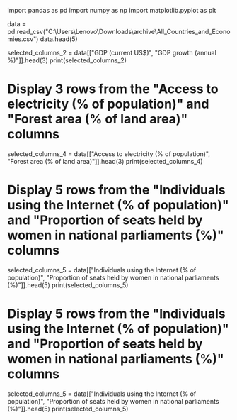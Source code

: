 import pandas as pd
import numpy as np
import matplotlib.pyplot as plt



data = pd.read_csv("C:\\Users\\Lenovo\\Downloads\\archive\\All_Countries_and_Economies.csv")
data.head(5)


selected_columns_2 = data[["GDP (current US$)", "GDP growth (annual %)"]].head(3)
print(selected_columns_2)


# Display 3 rows from the "Access to electricity (% of population)" and "Forest area (% of land area)" columns
selected_columns_4 = data[["Access to electricity (% of population)", "Forest area (% of land area)"]].head(3)
print(selected_columns_4)


# Display 5 rows from the "Individuals using the Internet (% of population)" and "Proportion of seats held by women in national parliaments (%)" columns
selected_columns_5 = data[["Individuals using the Internet (% of population)", "Proportion of seats held by women in national parliaments (%)"]].head(5)
print(selected_columns_5)

# Display 5 rows from the "Individuals using the Internet (% of population)" and "Proportion of seats held by women in national parliaments (%)" columns
selected_columns_5 = data[["Individuals using the Internet (% of population)", "Proportion of seats held by women in national parliaments (%)"]].head(5)
print(selected_columns_5)

